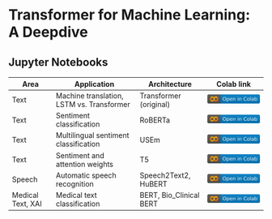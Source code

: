 # Transformer for Machine Learning: A Deepdive

## Jupyter Notebooks

| Area | Application | Architecture | Colab link|
|-|-|-|-|
| Text | Machine translation, LSTM vs. Transformer| Transformer (original) | [![](img/colab.svg)](https://githubtocolab.com/CRCTransformers/deepdive-book/blob/main/Chapter-2-Machine-Translation.ipynb) |
| Text | Sentiment classification | RoBERTa | [![](img/colab.svg)](https://githubtocolab.com/CRCTransformers/deepdive-book/blob/main/Chapter-3-RoBERTa_SentimentClassification.ipynb) |
| Text | Multilingual sentiment classification | USEm | [![](img/colab.svg)](https://githubtocolab.com/CRCTransformers/deepdive-book/blob/main/Chapter-4-multilingual-sentiment-classification-with-USEm.ipynb) |
| Text | Sentiment and attention weights | T5 | [![](img/colab.svg)](https://githubtocolab.com/CRCTransformers/deepdive-book/blob/main/Chapter-5-T5-sentiment-and-attention.ipynb) |
| Speech | Automatic speech recognition | Speech2Text2, HuBERT | [![](img/colab.svg)](https://githubtocolab.com/CRCTransformers/deepdive-book/blob/main/Chapter-6-Transformer-for-ASR.ipynb) |
| Medical Text, XAI | Medical text classification | BERT, Bio_Clinical BERT | [![](img/colab.svg)](https://githubtocolab.com/CRCTransformers/deepdive-book/blob/main/Chapter-7-Transformer-Classifier-Explainability.ipynb) |



